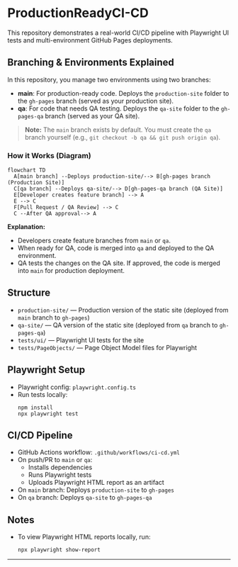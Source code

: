 # ProductionReadyCI-CD

This repository demonstrates a real-world CI/CD pipeline with Playwright UI tests and multi-environment GitHub Pages deployments.

## Branching & Environments Explained

In this repository, you manage two environments using two branches:

- **main**: For production-ready code. Deploys the `production-site` folder to the `gh-pages` branch (served as your production site).
- **qa**: For code that needs QA testing. Deploys the `qa-site` folder to the `gh-pages-qa` branch (served as your QA site).

> **Note:** The `main` branch exists by default. You must create the `qa` branch yourself (e.g., `git checkout -b qa && git push origin qa`).

### How it Works (Diagram)

```mermaid
flowchart TD
  A[main branch] --Deploys production-site/--> B[gh-pages branch (Production Site)]
  C[qa branch] --Deploys qa-site/--> D[gh-pages-qa branch (QA Site)]
  E[Developer creates feature branch] --> A
  E --> C
  F[Pull Request / QA Review] --> C
  C --After QA approval--> A
```

**Explanation:**

- Developers create feature branches from `main` or `qa`.
- When ready for QA, code is merged into `qa` and deployed to the QA environment.
- QA tests the changes on the QA site. If approved, the code is merged into `main` for production deployment.

## Structure

- `production-site/` — Production version of the static site (deployed from `main` branch to `gh-pages`)
- `qa-site/` — QA version of the static site (deployed from `qa` branch to `gh-pages-qa`)
- `tests/ui/` — Playwright UI tests for the site
- `tests/PageObjects/` — Page Object Model files for Playwright

## Playwright Setup

- Playwright config: `playwright.config.ts`
- Run tests locally:
  ```
  npm install
  npx playwright test
  ```

## CI/CD Pipeline

- GitHub Actions workflow: `.github/workflows/ci-cd.yml`
- On push/PR to `main` or `qa`:
  - Installs dependencies
  - Runs Playwright tests
  - Uploads Playwright HTML report as an artifact
- On `main` branch: Deploys `production-site` to `gh-pages`
- On `qa` branch: Deploys `qa-site` to `gh-pages-qa`

## Notes

- To view Playwright HTML reports locally, run:
  ```
  npx playwright show-report
  ```

---
